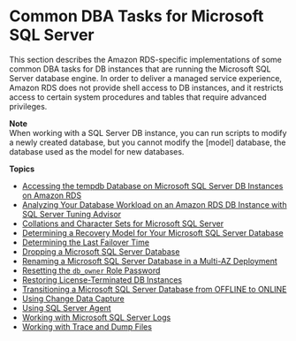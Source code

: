 # Common DBA Tasks for Microsoft SQL Server<a name="Appendix.SQLServer.CommonDBATasks"></a>

This section describes the Amazon RDS\-specific implementations of some common DBA tasks for DB instances that are running the Microsoft SQL Server database engine\. In order to deliver a managed service experience, Amazon RDS does not provide shell access to DB instances, and it restricts access to certain system procedures and tables that require advanced privileges\. 

**Note**  
When working with a SQL Server DB instance, you can run scripts to modify a newly created database, but you cannot modify the \[model\] database, the database used as the model for new databases\. 

**Topics**
+ [Accessing the tempdb Database on Microsoft SQL Server DB Instances on Amazon RDS](SQLServer.TempDB.md)
+ [Analyzing Your Database Workload on an Amazon RDS DB Instance with SQL Server Tuning Advisor](Appendix.SQLServer.CommonDBATasks.Workload.md)
+ [Collations and Character Sets for Microsoft SQL Server](Appendix.SQLServer.CommonDBATasks.Collation.md)
+ [Determining a Recovery Model for Your Microsoft SQL Server Database](Appendix.SQLServer.CommonDBATasks.DatabaseRecovery.md)
+ [Determining the Last Failover Time](Appendix.SQLServer.CommonDBATasks.LastFailover.md)
+ [Dropping a Microsoft SQL Server Database](Appendix.SQLServer.CommonDBATasks.DropMirrorDB.md)
+ [Renaming a Microsoft SQL Server Database in a Multi\-AZ Deployment](Appendix.SQLServer.CommonDBATasks.RenamingDB.md)
+ [Resetting the `db_owner` Role Password](Appendix.SQLServer.CommonDBATasks.ResetPassword.md)
+ [Restoring License\-Terminated DB Instances](Appendix.SQLServer.CommonDBATasks.RestoreLTI.md)
+ [Transitioning a Microsoft SQL Server Database from OFFLINE to ONLINE](Appendix.SQLServer.CommonDBATasks.TransitionOnline.md)
+ [Using Change Data Capture](Appendix.SQLServer.CommonDBATasks.CDC.md)
+ [Using SQL Server Agent](Appendix.SQLServer.CommonDBATasks.Agent.md)
+ [Working with Microsoft SQL Server Logs](Appendix.SQLServer.CommonDBATasks.Logs.md)
+ [Working with Trace and Dump Files](Appendix.SQLServer.CommonDBATasks.TraceFiles.md)